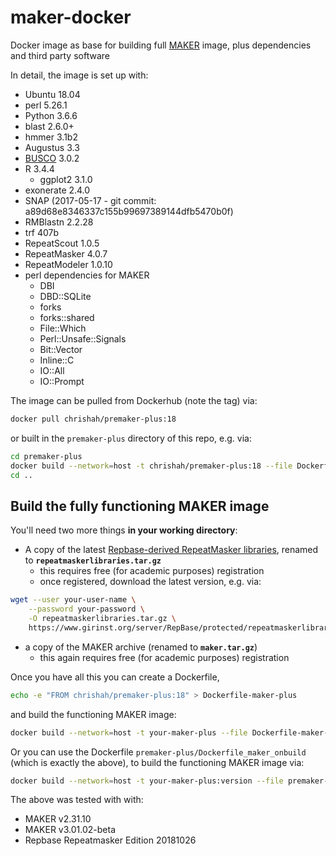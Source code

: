# maker-docker

Docker image as base for building full [MAKER](http://www.yandell-lab.org/software/maker.html) image, plus dependencies and third party software

In detail, the image is set up with:
 - Ubuntu 18.04
 - perl 5.26.1
 - Python 3.6.6
 - blast 2.6.0+
 - hmmer 3.1b2
 - Augustus 3.3
 - [BUSCO](https://busco.ezlab.org/) 3.0.2
 - R 3.4.4
   - ggplot2 3.1.0
 - exonerate 2.4.0
 - SNAP (2017-05-17 - git commit: a89d68e8346337c155b99697389144dfb5470b0f)
 - RMBlastn 2.2.28
 - trf 407b
 - RepeatScout 1.0.5
 - RepeatMasker 4.0.7
 - RepeatModeler 1.0.10
 - perl dependencies for MAKER
   - DBI
   - DBD::SQLite
   - forks
   - forks::shared
   - File::Which
   - Perl::Unsafe::Signals
   - Bit::Vector
   - Inline::C
   - IO::All
   - IO::Prompt


The image can be pulled from Dockerhub (note the tag) via:
```bash
docker pull chrishah/premaker-plus:18
```

or built in the `premaker-plus` directory of this repo, e.g. via:
```bash
cd premaker-plus
docker build --network=host -t chrishah/premaker-plus:18 --file Dockerfile .
cd ..
```


## Build the fully functioning MAKER image

You'll need two more things __in your working directory__:
 - A copy of the latest [Repbase-derived RepeatMasker libraries](https://www.girinst.org/server/RepBase/index.php), renamed to __`repeatmaskerlibraries.tar.gz`__
   - this requires free (for academic purposes) registration
   - once registered, download the latest version, e.g. via:
```bash
wget --user your-user-name \
    --password your-password \
    -O repeatmaskerlibraries.tar.gz \
    https://www.girinst.org/server/RepBase/protected/repeatmaskerlibraries/RepBaseRepeatMaskerEdition-20181026.tar.gz
```
 - a copy of the MAKER archive (renamed to __`maker.tar.gz`__)
   - this again requires free (for academic purposes) registration

Once you have all this you can create a Dockerfile,
```bash
echo -e "FROM chrishah/premaker-plus:18" > Dockerfile-maker-plus
```

and build the functioning MAKER image:
```bash
docker build --network=host -t your-maker-plus --file Dockerfile-maker-plus .
```

Or you can use the Dockerfile `premaker-plus/Dockerfile_maker_onbuild` (which is exactly the above), to build the functioning MAKER image via:
```bash
docker build --network=host -t your-maker-plus:version --file premaker-plus/Dockerfile-maker-plus-onbuild .
```

The above was tested with with:
 - MAKER v2.31.10
 - MAKER v3.01.02-beta
 - Repbase Repeatmasker Edition 20181026
